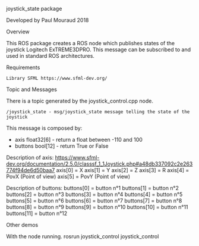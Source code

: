 joystick_state package

Developed by Paul Mouraud 2018

Overview

This ROS package creates a ROS node which publishes states of the joystick Logitech ExTREME3DPRO. This message can be subscribed to and used in standard ROS architectures.

Requirements

    Library SFML https://www.sfml-dev.org/

Topic and Messages

There is a topic generated by the joystick_control.cpp node.

    /joystick_state - msg/joystick_state message telling the state of the joystick

This message is composed by:
  - axis float32[6] - return a float between -110 and 100
  - buttons bool[12] - return True or False

Description of axis:
https://www.sfml-dev.org/documentation/2.5.0/classsf_1_1Joystick.php#a48db337092c2e263774f94de6d50baa7
axis[0] = X
axis[1] = Y
axis[2] = Z
axis[3] = R
axis[4] = PovX (Point of view)
axis[5] = PovY (Point of view)

Description of buttons:
buttons[0] = button n°1
buttons[1] = button n°2
buttons[2] = button n°3
buttons[3] = button n°4
buttons[4] = button n°5
buttons[5] = button n°6
buttons[6] = button n°7
buttons[7] = button n°8
buttons[8] = button n°9
buttons[9] = button n°10
buttons[10] = button n°11
buttons[11] = button n°12


Other demos

With the node running.
rosrun joystick_control joystick_control
